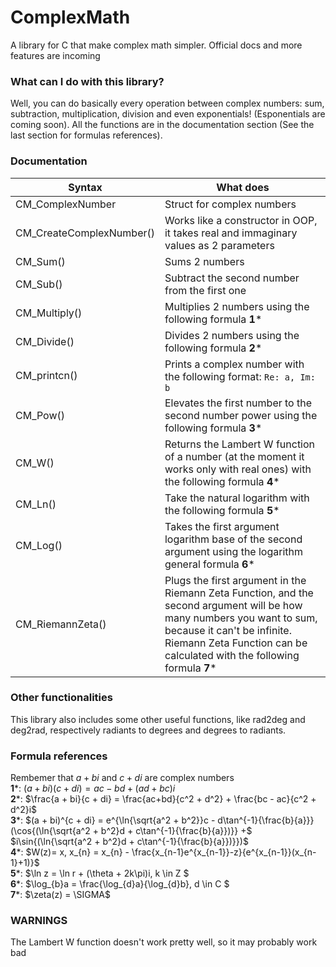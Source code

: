 # ComplexMath
A library for C that make complex math simpler. Official docs and more features are incoming 
### What can I do with this library?
Well, you can do basically every operation between complex numbers: sum, subtraction, multiplication, division and even exponentials! (Esponentials are coming soon). All the functions are in the documentation section (See the last section for formulas references).

### Documentation

|Syntax| What does|
|---------|-------|
|CM_ComplexNumber|Struct for complex numbers|
|CM_CreateComplexNumber()|Works like a constructor in OOP, it takes real and immaginary values as 2 parameters|
|CM_Sum()|Sums 2 numbers|
|CM_Sub()|Subtract the second number from the first one|
|CM_Multiply()|Multiplies 2 numbers using the following formula **1***|
|CM_Divide()|Divides 2 numbers using the following formula **2***|
|CM_printcn()|Prints a complex number with the following format: `Re: a, Im: b`|
|CM_Pow()|Elevates the first number to the second number power using the following formula **3***|
|CM_W()|Returns the Lambert W function of a number (at the moment it works only with real ones) with the following formula **4***|
|CM_Ln()|Take the natural logarithm with the following formula **5***|
|CM_Log()|Takes the first argument logarithm base of the second argument using the logarithm general formula **6***|
|CM_RiemannZeta()|Plugs the first argument in the Riemann Zeta Function, and the second argument will be how many numbers you want to sum, because it can't be infinite. Riemann Zeta Function can be calculated with the following formula **7***|

### Other functionalities
This library also includes some other useful functions, like rad2deg and deg2rad, respectively radiants to degrees and degrees to radiants.

### Formula references
Rembemer that $a + bi$ and $c + di$ are complex numbers  
**1***: $(a + bi)(c + di) = ac - bd + (ad + bc)i$  
**2***: $\frac{a + bi}{c + di} = \frac{ac+bd}{c^2 + d^2} + \frac{bc - ac}{c^2 + d^2}i$  
**3***: $(a + bi)^{c + di} = e^{\ln{\sqrt{a^2 + b^2}}c - d\tan^{-1}{\frac{b}{a}}}(\cos{(\ln{\sqrt{a^2 + b^2}d + c\tan^{-1}{\frac{b}{a}})}} +$
$i\sin{(\ln{\sqrt{a^2 + b^2}d + c\tan^{-1}{\frac{b}{a}})}})$  
**4***: $W(z)= x, x_{n} = x_{n} - \frac{x_{n-1}e^{x_{n-1}}-z}{e^{x_{n-1}}(x_{n-1}+1)}$  
**5***: $\ln z = \ln r + (\theta + 2k\pi)i,  k \in Z $  
**6***: $\log_{b}a = \frac{\log_{d}a}{\log_{d}b}, d \in C $  
**7***: $\zeta(z) = \SIGMA$

### WARNINGS
The Lambert W function doesn't work pretty well, so it may probably work bad

